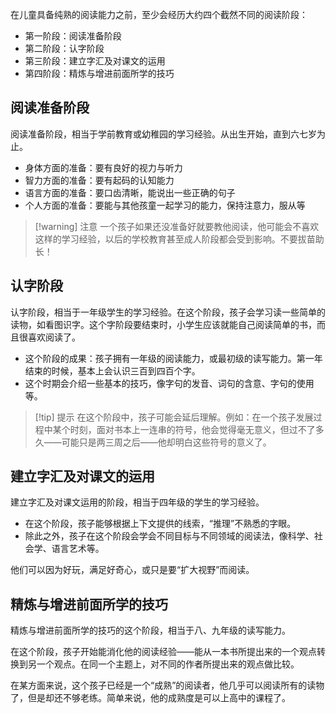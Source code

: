 在儿童具备纯熟的阅读能力之前，至少会经历大约四个截然不同的阅读阶段：

- 第一阶段：阅读准备阶段
- 第二阶段：认字阶段
- 第三阶段：建立字汇及对课文的运用
- 第四阶段：精炼与增进前面所学的技巧

## 阅读准备阶段

阅读准备阶段，相当于学前教育或幼稚园的学习经验。从出生开始，直到六七岁为止。

- 身体方面的准备：要有良好的视力与听力
- 智力方面的准备：要有起码的认知能力
- 语言方面的准备：要口齿清晰，能说出一些正确的句子
- 个人方面的准备：要能与其他孩童一起学习的能力，保持注意力，服从等

> [!warning] 注意
> 一个孩子如果还没准备好就要教他阅读，他可能会不喜欢这样的学习经验，以后的学校教育甚至成人阶段都会受到影响。不要拔苗助长！

## 认字阶段

认字阶段，相当于一年级学生的学习经验。在这个阶段，孩子会学习读一些简单的读物，如看图识字。这个字阶段要结束时，小学生应该就能自己阅读简单的书，而且很喜欢阅读了。

- 这个阶段的成果：孩子拥有一年级的阅读能力，或最初级的读写能力。第一年结束的时候，基本上会认识三百到四百个字。
- 这个时期会介绍一些基本的技巧，像字句的发音、词句的含意、字句的使用等。

> [!tip] 提示
> 在这个阶段中，孩子可能会延后理解。例如：在一个孩子发展过程中某个时刻，面对书本上一连串的符号，他会觉得毫无意义，但过不了多久——可能只是两三周之后——他却明白这些符号的意义了。

## 建立字汇及对课文的运用

建立字汇及对课文运用的阶段，相当于四年级的学生的学习经验。

- 在这个阶段，孩子能够根据上下文提供的线索，“推理”不熟悉的字眼。
- 除此之外，孩子在这个阶段会学会不同目标与不同领域的阅读法，像科学、社会学、语言艺术等。

他们可以因为好玩，满足好奇心，或只是要“扩大视野”而阅读。

## 精炼与增进前面所学的技巧

精炼与增进前面所学的技巧的这个阶段，相当于八、九年级的读写能力。

在这个阶段，孩子开始能消化他的阅读经验——能从一本书所提出来的一个观点转换到另一个观点。在同一个主题上，对不同的作者所提出来的观点做比较。

在某方面来说，这个孩子已经是一个“成熟”的阅读者，他几乎可以阅读所有的读物了，但是却还不够老练。简单来说，他的成熟度是可以上高中的课程了。
